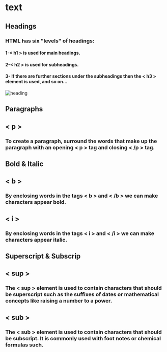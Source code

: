 # text
## Headings
### HTML has six "levels" of headings:
#### 1-< h1 > is used for main headings.
#### 2-< h2 > is used for subheadings.
#### 3- If there are further sections under the subheadings then the < h3 > element is used, and so on...
![heading](https://user-images.githubusercontent.com/70091044/92333937-fe901100-f091-11ea-80d6-635ba80da519.PNG)
## Paragraphs
## < p >
### To create a paragraph, surround the words that make up the paragraph with an opening < p > tag and closing < /p > tag.
## Bold & Italic
## < b >
### By enclosing words in the tags < b > and < /b > we can make characters appear bold.
## < i >
### By enclosing words in the tags < i > and < /i > we can make characters appear italic.
## Superscript & Subscrip
## < sup >
### The < sup > element is used to contain characters that should be superscript such as the suffixes of dates or mathematical concepts like raising a number to a power.
## < sub >
### The < sub > element is used to contain characters that should be subscript. It is commonly used with foot notes or chemical formulas such.



